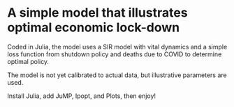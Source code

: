 
# A simple model that illustrates optimal economic lock-down

Coded in Julia, the model uses a SIR model with vital dynamics and a simple loss function from shutdown policy and deaths due to COVID to determine optimal policy.

The model is not yet calibrated to actual data, but illustrative parameters are used.

Install Julia, add JuMP, Ipopt, and Plots, then enjoy! 
